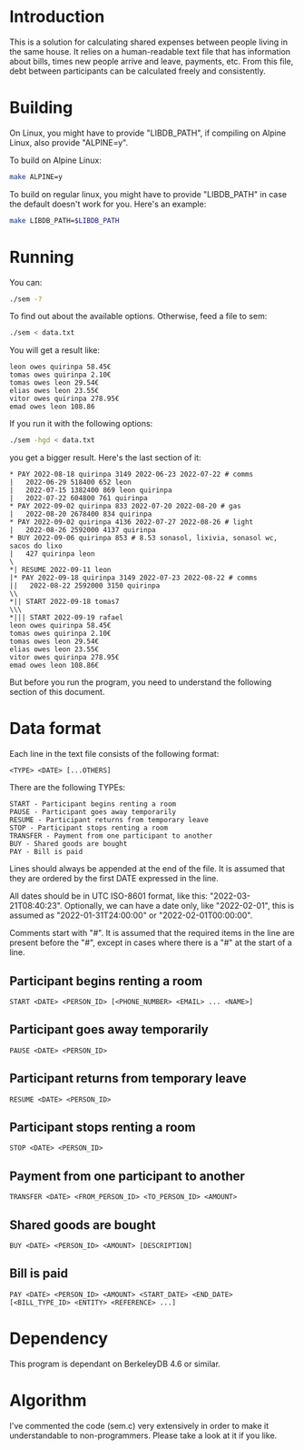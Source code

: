 # Introduction
This is a solution for calculating shared expenses between people living in the same house. It relies on a human-readable text file that has information about bills, times new people arrive and leave, payments, etc.
From this file, debt between participants can be calculated freely and consistently.

# Building
On Linux, you might have to provide "LIBDB\_PATH", if compiling on Alpine Linux, also provide "ALPINE=y".

To build on Alpine Linux:
```sh
make ALPINE=y
```
To build on regular linux, you might have to provide "LIBDB\_PATH" in case the default doesn't work for you. Here's an example:
```sh
make LIBDB_PATH=$LIBDB_PATH
```

# Running
You can:
```sh
./sem -?
```
To find out about the available options. Otherwise, feed a file to sem:
```sh
./sem < data.txt
```
You will get a result like:
```
leon owes quirinpa 58.45€
tomas owes quirinpa 2.10€
tomas owes leon 29.54€
elias owes leon 23.55€
vitor owes quirinpa 278.95€
emad owes leon 108.86
```
If you run it with the following options:
```sh
./sem -hgd < data.txt
```
you get a bigger result. Here's the last section of it:
```
* PAY 2022-08-18 quirinpa 3149 2022-06-23 2022-07-22 # comms
|   2022-06-29 518400 652 leon
|   2022-07-15 1382400 869 leon quirinpa
|   2022-07-22 604800 761 quirinpa
* PAY 2022-09-02 quirinpa 833 2022-07-20 2022-08-20 # gas
|   2022-08-20 2678400 834 quirinpa
* PAY 2022-09-02 quirinpa 4136 2022-07-27 2022-08-26 # light
|   2022-08-26 2592000 4137 quirinpa
* BUY 2022-09-06 quirinpa 853 # 8.53 sonasol, lixivia, sonasol wc, sacos do lixo
|   427 quirinpa leon
\
*| RESUME 2022-09-11 leon
|* PAY 2022-09-18 quirinpa 3149 2022-07-23 2022-08-22 # comms
||   2022-08-22 2592000 3150 quirinpa
\\
*|| START 2022-09-18 tomas7
\\\
*||| START 2022-09-19 rafael
leon owes quirinpa 58.45€
tomas owes quirinpa 2.10€
tomas owes leon 29.54€
elias owes leon 23.55€
vitor owes quirinpa 278.95€
emad owes leon 108.86€
```

But before you run the program, you need to understand the following section of this document.

# Data format
Each line in the text file consists of the following format:
```
<TYPE> <DATE> [...OTHERS]
```

There are the following TYPEs:

```
START - Participant begins renting a room
PAUSE - Participant goes away temporarily
RESUME - Participant returns from temporary leave
STOP - Participant stops renting a room
TRANSFER - Payment from one participant to another
BUY - Shared goods are bought
PAY - Bill is paid
```

Lines should always be appended at the end of the file. It is assumed that they are ordered by the first DATE expressed in the line.


All dates should be in UTC ISO-8601 format, like this: "2022-03-21T08:40:23".
Optionally, we can have a date only, like "2022-02-01", this is assumed as "2022-01-31T24:00:00" or "2022-02-01T00:00:00".


Comments start with "#". It is assumed that the required items in the line are present before the "#", except in cases where there is a "#" at the start of a line.

## Participant begins renting a room
```
START <DATE> <PERSON_ID> [<PHONE_NUMBER> <EMAIL> ... <NAME>]
```

## Participant goes away temporarily
```
PAUSE <DATE> <PERSON_ID>
```

## Participant returns from temporary leave
```
RESUME <DATE> <PERSON_ID>
```

## Participant stops renting a room
```
STOP <DATE> <PERSON_ID>
```

## Payment from one participant to another
```
TRANSFER <DATE> <FROM_PERSON_ID> <TO_PERSON_ID> <AMOUNT>
```

## Shared goods are bought
```
BUY <DATE> <PERSON_ID> <AMOUNT> [DESCRIPTION]
```

## Bill is paid
```
PAY <DATE> <PERSON_ID> <AMOUNT> <START_DATE> <END_DATE> [<BILL_TYPE_ID> <ENTITY> <REFERENCE> ...]
```

# Dependency
This program is dependant on BerkeleyDB 4.6 or similar.

# Algorithm
I've commented the code (sem.c) very extensively in order to make it understandable to
non-programmers. Please take a look at it if you like.
